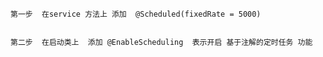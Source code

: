 







    第一步  在service 方法上 添加  @Scheduled(fixedRate = 5000)
    
    
    第二步  在启动类上  添加 @EnableScheduling  表示开启 基于注解的定时任务 功能
